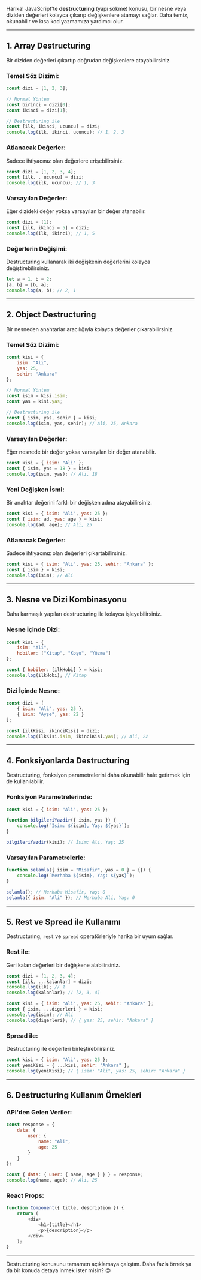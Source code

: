 Harika! JavaScript'te **destructuring** (yapı sökme) konusu, bir nesne veya diziden değerleri kolayca çıkarıp değişkenlere atamayı sağlar. Daha temiz, okunabilir ve kısa kod yazmamıza yardımcı olur.

---

## 1. **Array Destructuring**

Bir diziden değerleri çıkartıp doğrudan değişkenlere atayabilirsiniz.

### Temel Söz Dizimi:
```javascript
const dizi = [1, 2, 3];

// Normal Yöntem
const birinci = dizi[0];
const ikinci = dizi[1];

// Destructuring ile
const [ilk, ikinci, ucuncu] = dizi;
console.log(ilk, ikinci, ucuncu); // 1, 2, 3
```

### Atlanacak Değerler:
Sadece ihtiyacınız olan değerlere erişebilirsiniz.
```javascript
const dizi = [1, 2, 3, 4];
const [ilk, , ucuncu] = dizi;
console.log(ilk, ucuncu); // 1, 3
```

### Varsayılan Değerler:
Eğer dizideki değer yoksa varsayılan bir değer atanabilir.
```javascript
const dizi = [1];
const [ilk, ikinci = 5] = dizi;
console.log(ilk, ikinci); // 1, 5
```

### Değerlerin Değişimi:
Destructuring kullanarak iki değişkenin değerlerini kolayca değiştirebilirsiniz.
```javascript
let a = 1, b = 2;
[a, b] = [b, a];
console.log(a, b); // 2, 1
```

---

## 2. **Object Destructuring**

Bir nesneden anahtarlar aracılığıyla kolayca değerler çıkarabilirsiniz.

### Temel Söz Dizimi:
```javascript
const kisi = {
    isim: "Ali",
    yas: 25,
    sehir: "Ankara"
};

// Normal Yöntem
const isim = kisi.isim;
const yas = kisi.yas;

// Destructuring ile
const { isim, yas, sehir } = kisi;
console.log(isim, yas, sehir); // Ali, 25, Ankara
```

### Varsayılan Değerler:
Eğer nesnede bir değer yoksa varsayılan bir değer atanabilir.
```javascript
const kisi = { isim: "Ali" };
const { isim, yas = 18 } = kisi;
console.log(isim, yas); // Ali, 18
```

### Yeni Değişken İsmi:
Bir anahtar değerini farklı bir değişken adına atayabilirsiniz.
```javascript
const kisi = { isim: "Ali", yas: 25 };
const { isim: ad, yas: age } = kisi;
console.log(ad, age); // Ali, 25
```

### Atlanacak Değerler:
Sadece ihtiyacınız olan değerleri çıkartabilirsiniz.
```javascript
const kisi = { isim: "Ali", yas: 25, sehir: "Ankara" };
const { isim } = kisi;
console.log(isim); // Ali
```

---

## 3. **Nesne ve Dizi Kombinasyonu**

Daha karmaşık yapıları destructuring ile kolayca işleyebilirsiniz.

### Nesne İçinde Dizi:
```javascript
const kisi = {
    isim: "Ali",
    hobiler: ["Kitap", "Koşu", "Yüzme"]
};

const { hobiler: [ilkHobi] } = kisi;
console.log(ilkHobi); // Kitap
```

### Dizi İçinde Nesne:
```javascript
const dizi = [
    { isim: "Ali", yas: 25 },
    { isim: "Ayşe", yas: 22 }
];

const [ilkKisi, ikinciKisi] = dizi;
console.log(ilkKisi.isim, ikinciKisi.yas); // Ali, 22
```

---

## 4. **Fonksiyonlarda Destructuring**

Destructuring, fonksiyon parametrelerini daha okunabilir hale getirmek için de kullanılabilir.

### Fonksiyon Parametrelerinde:
```javascript
const kisi = { isim: "Ali", yas: 25 };

function bilgileriYazdir({ isim, yas }) {
    console.log(`İsim: ${isim}, Yaş: ${yas}`);
}

bilgileriYazdir(kisi); // İsim: Ali, Yaş: 25
```

### Varsayılan Parametrelerle:
```javascript
function selamla({ isim = "Misafir", yas = 0 } = {}) {
    console.log(`Merhaba ${isim}, Yaş: ${yas}`);
}

selamla(); // Merhaba Misafir, Yaş: 0
selamla({ isim: "Ali" }); // Merhaba Ali, Yaş: 0
```

---

## 5. **Rest ve Spread ile Kullanımı**

Destructuring, `rest` ve `spread` operatörleriyle harika bir uyum sağlar.

### Rest ile:
Geri kalan değerleri bir değişkene alabilirsiniz.
```javascript
const dizi = [1, 2, 3, 4];
const [ilk, ...kalanlar] = dizi;
console.log(ilk); // 1
console.log(kalanlar); // [2, 3, 4]
```

```javascript
const kisi = { isim: "Ali", yas: 25, sehir: "Ankara" };
const { isim, ...digerleri } = kisi;
console.log(isim); // Ali
console.log(digerleri); // { yas: 25, sehir: "Ankara" }
```

### Spread ile:
Destructuring ile değerleri birleştirebilirsiniz.
```javascript
const kisi = { isim: "Ali", yas: 25 };
const yeniKisi = { ...kisi, sehir: "Ankara" };
console.log(yeniKisi); // { isim: "Ali", yas: 25, sehir: "Ankara" }
```

---

## 6. **Destructuring Kullanım Örnekleri**

### API'den Gelen Veriler:
```javascript
const response = {
    data: {
        user: {
            name: "Ali",
            age: 25
        }
    }
};

const { data: { user: { name, age } } } = response;
console.log(name, age); // Ali, 25
```

### React Props:
```javascript
function Component({ title, description }) {
    return (
        <div>
            <h1>{title}</h1>
            <p>{description}</p>
        </div>
    );
}
```

---

Destructuring konusunu tamamen açıklamaya çalıştım. Daha fazla örnek ya da bir konuda detaya inmek ister misin? 😊